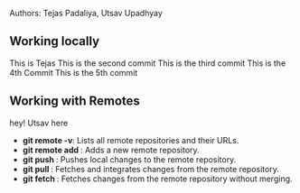Authors: Tejas Padaliya, Utsav Upadhyay

## Working locally
This is Tejas
This is the second commit
This is the third commit
This is the 4th Commit
This is the 5th commit

## Working with Remotes
hey! Utsav here
- **git remote -v**: Lists all remote repositories and their URLs. 
- **git remote add <name> <url>**: Adds a new remote repository. 
- **git push <remote> <branch>**: Pushes local changes to the remote repository.
- **git pull <remote> <branch>**: Fetches and integrates changes from the remote repository.
- **git fetch <remote>**: Fetches changes from the remote repository without merging. 
